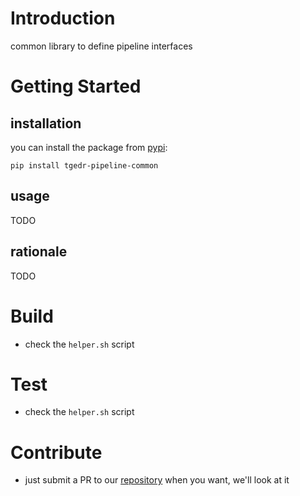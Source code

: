 # Introduction 
common library to define pipeline interfaces

# Getting Started

## installation
you can install the package from [pypi](https://pypi.org/project/tgedr-pipeline-common/):

`pip install tgedr-pipeline-common`

## usage

TODO

## rationale

TODO


# Build
- check the `helper.sh` script

# Test
- check the `helper.sh` script

# Contribute
- just submit a PR to our [repository](https://github.com/tgedr/pipeline-common) when you want, we'll look at it
